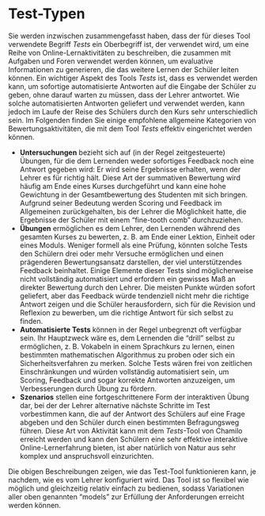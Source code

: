 # Test-Typen

Sie werden inzwischen zusammengefasst haben, dass der für dieses Tool verwendete Begriff _Tests_ ein Oberbegriff ist, der verwendet wird, um eine Reihe von Online-Lernaktivitäten zu beschreiben, die zusammen mit Aufgaben und Foren verwendet werden können, um evaluative Informationen zu generieren, die das weitere Lernen der Schüler leiten können. Ein wichtiger Aspekt des Tools _Tests_ ist, dass es verwendet werden kann, um sofortige automatisierte Antworten auf die Eingabe der Schüler zu geben, ohne darauf warten zu müssen, dass der Lehrer antwortet. Wie solche automatisierten Antworten geliefert und verwendet werden, kann jedoch im Laufe der Reise des Schülers durch den Kurs sehr unterschiedlich sein. Im Folgenden finden Sie einige empfohlene allgemeine Kategorien von Bewertungsaktivitäten, die mit dem Tool _Tests_ effektiv eingerichtet werden können.

* **Untersuchungen** bezieht sich auf \(in der Regel zeitgesteuerte\) Übungen, für die dem Lernenden weder sofortiges Feedback noch eine Antwort gegeben wird: Er wird seine Ergebnisse erhalten, wenn der Lehrer es für richtig hält. Diese Art der summativen Bewertung wird häufig am Ende eines Kurses durchgeführt und kann eine hohe Gewichtung in der Gesamtbewertung des Studenten mit sich bringen. Aufgrund seiner Bedeutung werden Scoring und Feedback im Allgemeinen zurückgehalten, bis der Lehrer die Möglichkeit hatte, die Ergebnisse der Schüler mit einem “fine-tooth comb” durchzuziehen.
* **Übungen** ermöglichen es dem Lehrer, den Lernenden während des gesamten Kurses zu bewerten, z. B. am Ende einer Lektion, Einheit oder eines Moduls. Weniger formell als eine Prüfung, könnten solche Tests den Schülern drei oder mehr Versuche ermöglichen und einen prägenderen Bewertungsansatz darstellen, der viel unterstützendes Feedback beinhaltet. Einige Elemente dieser Tests sind möglicherweise nicht vollständig automatisiert und erfordern ein gewisses Maß an direkter Bewertung durch den Lehrer. Die meisten Punkte würden sofort geliefert, aber das Feedback würde tendenziell nicht mehr die richtige Antwort zeigen und die Schüler herausfordern, sich für die Revision und Reflexion zu bewerben, um die richtige Antwort für sich selbst zu finden.
* **Automatisierte Tests** können in der Regel unbegrenzt oft verfügbar sein. Ihr Hauptzweck wäre es, dem Lernenden die “drill” selbst zu ermöglichen, z. B. Vokabeln in einem Sprachkurs zu lernen, einen bestimmten mathematischen Algorithmus zu proben oder sich ein Sicherheitsverfahren zu merken. Solche Tests wären frei von zeitlichen Einschränkungen und würden vollständig automatisiert sein, um Scoring, Feedback und sogar korrekte Antworten anzuzeigen, um Verbesserungen durch Übung zu fördern.
* **Szenarios** stellen eine fortgeschrittenere Form der interaktiven Übung dar, bei der der Lehrer alternative nächste Schritte im Test vorbestimmen kann, die auf der Antwort des Schülers auf eine Frage abgeben und den Schüler durch einen bestimmten Befragungsweg führen. Diese Art von Aktivität kann mit dem _Tests_-Tool von Chamilo erreicht werden und kann den Schülern eine sehr effektive interaktive Online-Lernerfahrung bieten, ist aber natürlich von Natur aus sehr komplex und anspruchsvoll einzurichten.

Die obigen Beschreibungen zeigen, wie das Test-Tool funktionieren kann, je nachdem, wie es vom Lehrer konfiguriert wird. Das Tool ist so flexibel wie möglich und gleichzeitig relativ einfach zu bedienen, sodass Variationen aller oben genannten “models” zur Erfüllung der Anforderungen erreicht werden können.

